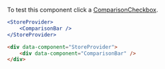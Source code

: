 To test this component click a [ComparisonCheckbox](#comparisoncheckbox).

```jsx {"props":{"style":{"minHeight":"8rem"}}}
<StoreProvider>
	<ComparisonBar />
</StoreProvider>
```

```html
<div data-component="StoreProvider">
	<div data-component="ComparisonBar" />
</div>
```
